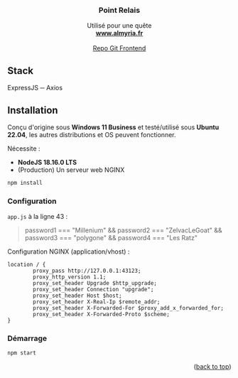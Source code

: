<a name="readme-top"></a>

<br />
<div align="center">
  <h3 align="center">Point Relais</h3>

  <p align="center">
    Utilisé pour une quête
    <br />
    <a href="https://www.almyria.fr"><strong>www.almyria.fr</strong></a>
    <br />
    <br />
    <a href="https://github.com/Almyria/pointrelais">Repo Git Frontend</a>
  </p>
</div>

## Stack
ExpressJS ─ Axios

## Installation
Conçu d'origine sous **Windows 11 Business** et testé/utilisé sous **Ubuntu 22.04**, les autres distributions et OS peuvent fonctionner.

Nécessite :
- **NodeJS 18.16.0 LTS**
- (Production) Un serveur web NGINX

```bash
npm install
```

### Configuration
`app.js` à la ligne 43 :
> password1 === "Millenium" && password2 === "ZelvacLeGoat" && password3 === "polygone" && password4 === "Les Ratz"

Configuration NGINX (application/vhost) :
```
location / {
        proxy_pass http://127.0.0.1:43123;
        proxy_http_version 1.1;
        proxy_set_header Upgrade $http_upgrade;
        proxy_set_header Connection "upgrade";
        proxy_set_header Host $host;
        proxy_set_header X-Real-Ip $remote_addr;
        proxy_set_header X-Forwarded-For $proxy_add_x_forwarded_for;
        proxy_set_header X-Forwarded-Proto $scheme;
}
````

### Démarrage
```bash
npm start
```

<p align="right">(<a href="#readme-top">back to top</a>)</p>
